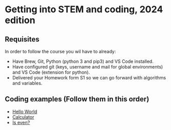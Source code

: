 # Getting into STEM and coding, 2024 edition


## Requisites

In order to follow the course you wil have to already:

* Have Brew, Git, Python (python 3 and pip3) and VS Code installed.
* Have configured git (keys, username and mail for global environments) and VS Code (extension for python).
* Delivered your Homework form S1 so we can go forward with algorithms and variables.



## Coding examples (Follow them in this order)

* [Hello World](./hello-world/hello-world.py)
* [Calculator](./calculator/calc.py)
* [Is even?](./is-even/is-even.py)
